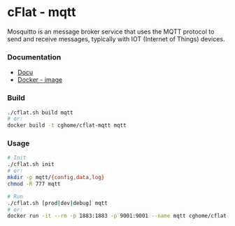 # cFlat - mqtt

Mosquitto is an message broker service that uses the MQTT protocol to send and receive messages, typically with IOT (Internet of Things) devices.

### Documentation

- [Docu](https://mosquitto.org/)
- [Docker - image](https://hub.docker.com/r/broodzak/rpi-mosquitto/)

### Build

```sh
./cflat.sh build mqtt
# or:
docker build -t cghome/cflat-mqtt mqtt
```

### Usage

```sh
# Init
./cflat.sh init
# or:
mkdir -p mqtt/{config,data,log}
chmod -R 777 mqtt

# Run
./cflat.sh [prod|dev|debug] mqtt
# or:
docker run -it --rm -p 1883:1883 -p 9001:9001 --name mqtt cghome/cflat-mqtt
```